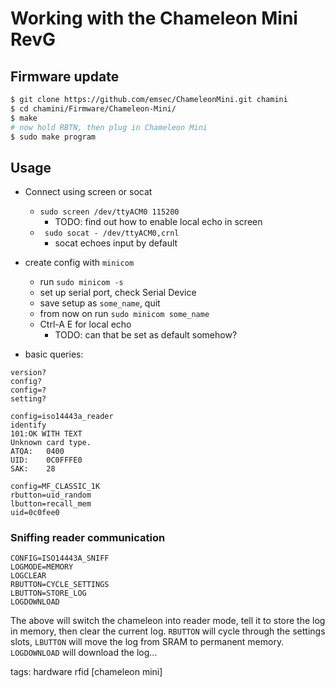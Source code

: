 # Working with the Chameleon Mini RevG

## Firmware update
```sh
$ git clone https://github.com/emsec/ChameleonMini.git chamini
$ cd chamini/Firmware/Chameleon-Mini/
$ make
# now hold RBTN, then plug in Chameleon Mini
$ sudo make program
```

## Usage
- Connect using screen or socat
  - `sudo screen /dev/ttyACM0 115200`
    - TODO: find out how to enable local echo in screen
  - ` sudo socat - /dev/ttyACM0,crnl`
    - socat echoes input by default
- create config with `minicom`
  - run `sudo minicom -s`
  - set up serial port, check Serial Device
  - save setup as `some_name`, quit
  - from now on run `sudo minicom some_name`
  - Ctrl-A E for local echo
    - TODO: can that be set as default somehow?

- basic queries:
```
version?
config?
config=?
setting?

config=iso14443a_reader
identify
101:OK WITH TEXT
Unknown card type.
ATQA:	0400
UID:	0C0FFFE0
SAK:	28

config=MF_CLASSIC_1K
rbutton=uid_random
lbutton=recall_mem
uid=0c0fee0
```

### Sniffing reader communication

```
CONFIG=ISO14443A_SNIFF
LOGMODE=MEMORY
LOGCLEAR
RBUTTON=CYCLE_SETTINGS
LBUTTON=STORE_LOG
LOGDOWNLOAD
```

The above will switch the chameleon into reader mode, tell it to store the log in memory, then clear the current log. `RBUTTON` will cycle through the settings slots, `LBUTTON` will move the log from SRAM to permanent memory. `LOGDOWNLOAD` will download the log...

tags: hardware rfid [chameleon mini]
